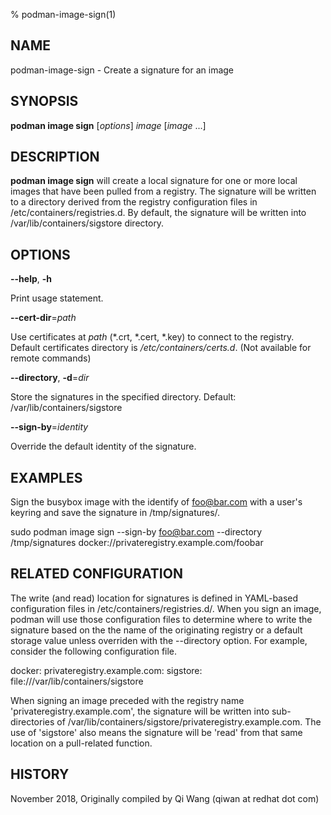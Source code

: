 % podman-image-sign(1)

## NAME
podman-image-sign - Create a signature for an image

## SYNOPSIS
**podman image sign** [*options*] *image* [*image* ...]

## DESCRIPTION
**podman image sign** will create a local signature for one or more local images that have
been pulled from a registry. The signature will be written to a directory
derived from the registry configuration files in /etc/containers/registries.d. By default, the signature will be written into /var/lib/containers/sigstore directory.

## OPTIONS

**--help**, **-h**

Print usage statement.

**--cert-dir**=*path*

Use certificates at *path* (\*.crt, \*.cert, \*.key) to connect to the registry.
Default certificates directory is _/etc/containers/certs.d_. (Not available for remote commands)

**--directory**, **-d**=*dir*

Store the signatures in the specified directory.  Default: /var/lib/containers/sigstore

**--sign-by**=*identity*

Override the default identity of the signature.

## EXAMPLES
Sign the busybox image with the identify of foo@bar.com with a user's keyring and save the signature in /tmp/signatures/.

   sudo podman image sign --sign-by foo@bar.com --directory /tmp/signatures docker://privateregistry.example.com/foobar

## RELATED CONFIGURATION

The write (and read) location for signatures is defined in YAML-based
configuration files in /etc/containers/registries.d/.  When you sign
an image, podman will use those configuration files to determine
where to write the signature based on the the name of the originating
registry or a default storage value unless overriden with the --directory
option. For example, consider the following configuration file.

docker:
  privateregistry.example.com:
    sigstore: file:///var/lib/containers/sigstore

When signing an image preceded with the registry name 'privateregistry.example.com',
the signature will be written into sub-directories of
/var/lib/containers/sigstore/privateregistry.example.com. The use of 'sigstore' also means
the signature will be 'read' from that same location on a pull-related function.

## HISTORY
November 2018, Originally compiled by Qi Wang (qiwan at redhat dot com)
